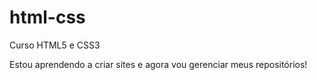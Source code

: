 # html-css
 Curso HTML5 e CSS3


Estou aprendendo a criar sites e agora vou gerenciar meus repositórios!